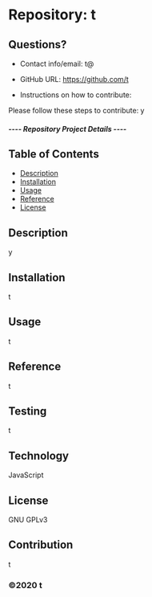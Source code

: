 # Repository: t

## Questions?

* Contact info/email: t@
* GitHub URL: https://github.com/t

* Instructions on how to contribute:

Please follow these steps to contribute: y
    


##### ---- Repository Project Details ----  

## Table of Contents
* [Description](#description)
* [Installation](#installation)
* [Usage](#usage)
* [Reference](#reference)
* [License](#license)

## Description
y

## Installation
t

## Usage
t

## Reference
t

## Testing
t

## Technology
JavaScript

## License
GNU GPLv3





## Contribution
t

### ©️2020 t
